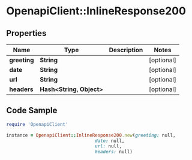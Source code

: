 # OpenapiClient::InlineResponse200

## Properties

Name | Type | Description | Notes
------------ | ------------- | ------------- | -------------
**greeting** | **String** |  | [optional] 
**date** | **String** |  | [optional] 
**url** | **String** |  | [optional] 
**headers** | **Hash&lt;String, Object&gt;** |  | [optional] 

## Code Sample

```ruby
require 'OpenapiClient'

instance = OpenapiClient::InlineResponse200.new(greeting: null,
                                 date: null,
                                 url: null,
                                 headers: null)
```


